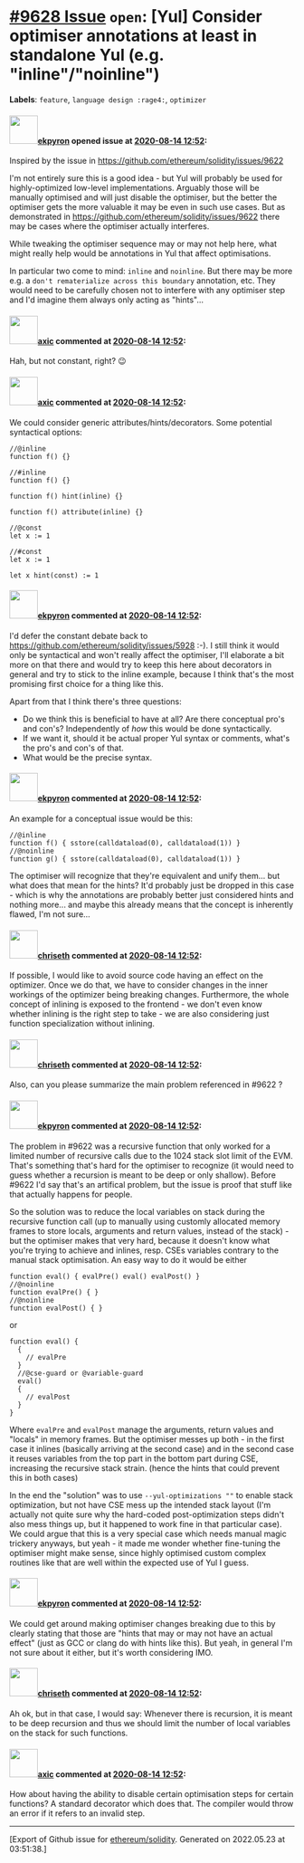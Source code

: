 # [\#9628 Issue](https://github.com/ethereum/solidity/issues/9628) `open`: [Yul] Consider optimiser annotations at least in standalone Yul (e.g. "inline"/"noinline")
**Labels**: `feature`, `language design :rage4:`, `optimizer`


#### <img src="https://avatars.githubusercontent.com/u/1347491?v=4" width="50">[ekpyron](https://github.com/ekpyron) opened issue at [2020-08-14 12:52](https://github.com/ethereum/solidity/issues/9628):

Inspired by the issue in https://github.com/ethereum/solidity/issues/9622

I'm not entirely sure this is a good idea - but Yul will probably be used for highly-optimized low-level implementations. Arguably those will be manually optimised and will just disable the optimiser, but the better the optimiser gets the more valuable it may be even in such use cases. But as demonstrated in https://github.com/ethereum/solidity/issues/9622 there may be cases where the optimiser actually interferes.

While tweaking the optimiser sequence may or may not help here, what might really help would be annotations in Yul that affect optimisations.

In particular two come to mind: ``inline`` and ``noinline``. But there may be more e.g. a ``don't rematerialize across this boundary`` annotation, etc. They would need to be carefully chosen not to interfere with any optimiser step and I'd imagine them always only acting as "hints"...

#### <img src="https://avatars.githubusercontent.com/u/20340?v=4" width="50">[axic](https://github.com/axic) commented at [2020-08-14 12:52](https://github.com/ethereum/solidity/issues/9628#issuecomment-674067875):

Hah, but not constant, right? :wink:

#### <img src="https://avatars.githubusercontent.com/u/20340?v=4" width="50">[axic](https://github.com/axic) commented at [2020-08-14 12:52](https://github.com/ethereum/solidity/issues/9628#issuecomment-674069292):

We could consider generic attributes/hints/decorators. Some potential syntactical options:
```
//@inline
function f() {}

//#inline
function f() {}

function f() hint(inline) {}

function f() attribute(inline) {}

//@const
let x := 1

//#const
let x := 1

let x hint(const) := 1
```

#### <img src="https://avatars.githubusercontent.com/u/1347491?v=4" width="50">[ekpyron](https://github.com/ekpyron) commented at [2020-08-14 12:52](https://github.com/ethereum/solidity/issues/9628#issuecomment-674071763):

I'd defer the constant debate back to https://github.com/ethereum/solidity/issues/5928 :-). I still think it would only be syntactical and won't really affect the optimiser, I'll elaborate a bit more on that there and would try to keep this here about decorators in general and try to stick to the inline example, because I think that's the most promising first choice for a thing like this.

Apart from that I think there's three questions:
- Do we think this is beneficial to have at all? Are there conceptual pro's and con's? Independently of *how* this would be done syntactically.
- If we want it, should it be actual proper Yul syntax or comments, what's the pro's and con's of that.
- What would be the precise syntax.

#### <img src="https://avatars.githubusercontent.com/u/1347491?v=4" width="50">[ekpyron](https://github.com/ekpyron) commented at [2020-08-14 12:52](https://github.com/ethereum/solidity/issues/9628#issuecomment-674075331):

An example for a conceptual issue would be this:
```
//@inline
function f() { sstore(calldataload(0), calldataload(1)) }
//@noinline
function g() { sstore(calldataload(0), calldataload(1)) }
```

The optimiser will recognize that they're equivalent and unify them... but what does that mean for the hints? It'd probably just be dropped in this case - which is why the annotations are probably better just considered hints and nothing more... and maybe this already means that the concept is inherently flawed, I'm not sure...

#### <img src="https://avatars.githubusercontent.com/u/9073706?v=4" width="50">[chriseth](https://github.com/chriseth) commented at [2020-08-14 12:52](https://github.com/ethereum/solidity/issues/9628#issuecomment-675472604):

If possible, I would like to avoid source code having an effect on the optimizer. Once we do that, we have to consider changes in the inner workings of the optimizer being breaking changes. Furthermore, the whole concept of inlining is exposed to the frontend - we don't even know whether inlining is the right step to take - we are also considering just function specialization without inlining.

#### <img src="https://avatars.githubusercontent.com/u/9073706?v=4" width="50">[chriseth](https://github.com/chriseth) commented at [2020-08-14 12:52](https://github.com/ethereum/solidity/issues/9628#issuecomment-675473711):

Also, can you please summarize the main problem referenced in #9622  ?

#### <img src="https://avatars.githubusercontent.com/u/1347491?v=4" width="50">[ekpyron](https://github.com/ekpyron) commented at [2020-08-14 12:52](https://github.com/ethereum/solidity/issues/9628#issuecomment-676411970):

The problem in #9622 was a recursive function that only worked for a limited number of recursive calls due to the 1024 stack slot limit of the EVM. That's something that's hard for the optimiser to recognize (it would need to guess whether a recursion is meant to be deep or only shallow). Before #9622 I'd say that's an artifical problem, but the issue is proof that stuff like that actually happens for people.

So the solution was to reduce the local variables on stack during the recursive function call (up to manually using customly allocated memory frames to store locals, arguments and return values, instead of the stack) - but the optimiser makes that very hard, because it doesn't know what you're trying to achieve and inlines, resp. CSEs variables contrary to the manual stack optimisation.
An easy way to do it would be either
```
function eval() { evalPre() eval() evalPost() }
//@noinline
function evalPre() { }
//@noinline
function evalPost() { }
```
or
```
function eval() {
  {
    // evalPre
  }
  //@cse-guard or @variable-guard
  eval()
  {
    // evalPost
  }
}
```

Where ``evalPre`` and ``evalPost`` manage the arguments, return values and "locals" in memory frames. But the optimiser messes up both - in the first case it inlines (basically arriving at the second case) and in the second case it reuses variables from the top part in the bottom part during CSE, increasing the recursive stack strain. (hence the hints that could prevent this in both cases)

In the end the "solution" was to use ``--yul-optimizations ""`` to enable stack optimization, but not have CSE mess up the intended stack layout (I'm actually not quite sure why the hard-coded post-optimization steps didn't also mess things up, but it happened to work fine in that particular case).  We could argue that this is a very special case which needs manual magic trickery anyways, but yeah - it made me wonder whether fine-tuning the optimiser might make sense, since highly optimised custom complex routines like that are well within the expected use of Yul I guess.

#### <img src="https://avatars.githubusercontent.com/u/1347491?v=4" width="50">[ekpyron](https://github.com/ekpyron) commented at [2020-08-14 12:52](https://github.com/ethereum/solidity/issues/9628#issuecomment-676414088):

We could get around making optimiser changes breaking due to this by clearly stating that those are "hints that may or may not have an actual effect" (just as GCC or clang do with hints like this).
But yeah, in general I'm not sure about it either, but it's worth considering IMO.

#### <img src="https://avatars.githubusercontent.com/u/9073706?v=4" width="50">[chriseth](https://github.com/chriseth) commented at [2020-08-14 12:52](https://github.com/ethereum/solidity/issues/9628#issuecomment-676499719):

Ah ok, but in that case, I would say: Whenever there is recursion, it is meant to be deep recursion and thus we should limit the number of local variables on the stack for such functions.

#### <img src="https://avatars.githubusercontent.com/u/20340?v=4" width="50">[axic](https://github.com/axic) commented at [2020-08-14 12:52](https://github.com/ethereum/solidity/issues/9628#issuecomment-676510628):

How about having the ability to disable certain optimisation steps for certain functions? A standard decorator which does that. The compiler would throw an error if it refers to an invalid step.


-------------------------------------------------------------------------------



[Export of Github issue for [ethereum/solidity](https://github.com/ethereum/solidity). Generated on 2022.05.23 at 03:51:38.]
